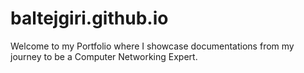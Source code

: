 # baltejgiri.github.io
Welcome to my Portfolio where I showcase documentations from my journey to be a Computer Networking Expert. 
